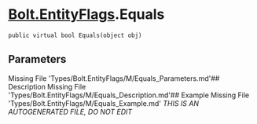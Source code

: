 # [Bolt.EntityFlags](Types/Bolt.EntityFlags.md).Equals
`public virtual bool Equals(object obj)`
## Parameters
Missing File 'Types/Bolt.EntityFlags/M/Equals_Parameters.md'## Description
Missing File 'Types/Bolt.EntityFlags/M/Equals_Description.md'## Example
Missing File 'Types/Bolt.EntityFlags/M/Equals_Example.md'
*THIS IS AN AUTOGENERATED FILE, DO NOT EDIT*
